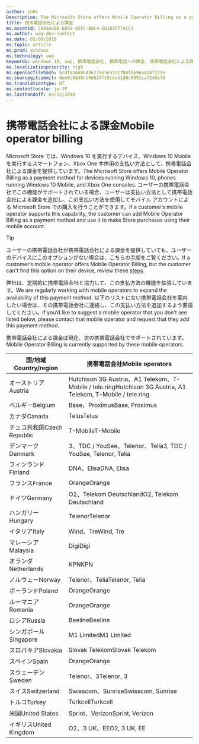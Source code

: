 ```yaml
---
author: jnHs
Description: The Microsoft Store offers Mobile Operator Billing as a payment method for mobile operators who support this capability.
title: 携帯電話会社による課金
ms.assetid: C8A5A4BA-6B39-42FC-B8C4-ED1B7F774CC1
ms.author: wdg-dev-content
ms.date: 03/09/2018
ms.topic: article
ms.prod: windows
ms.technology: uwp
keywords: windows 10, uwp, 携帯電話会社, 携帯電話への課金, 携帯電話会社による課金
ms.localizationpriority: high
ms.openlocfilehash: bcdf8166804b6778e5e513cf04fd696a428f225e
ms.sourcegitcommit: 0ee9c6848cb9d624f15cdab1d0c5991ca7245e70
ms.translationtype: HT
ms.contentlocale: ja-JP
ms.lasthandoff: 03/12/2018
---
```

# <a name="mobile-operator-billing"></a><span data-ttu-id="eb8d3-103">携帯電話会社による課金</span><span class="sxs-lookup"><span data-stu-id="eb8d3-103">Mobile operator billing</span></span>


<span data-ttu-id="eb8d3-104">Microsoft Store では、Windows 10 を実行するデバイス、Windows 10 Mobile を実行するスマートフォン、Xbox One 本体用の支払い方法として、携帯電話会社による課金を提供しています。</span><span class="sxs-lookup"><span data-stu-id="eb8d3-104">The Microsoft Store offers Mobile Operator Billing as a payment method for devices running Windows 10, phones running Windows 10 Mobile, and Xbox One consoles.</span></span> <span data-ttu-id="eb8d3-105">ユーザーの携帯電話会社でこの機能がサポートされている場合、ユーザーは支払い方法として携帯電話会社による課金を追加し、この支払い方法を使用してモバイル アカウントによる Microsoft Store での購入を行うことができます。</span><span class="sxs-lookup"><span data-stu-id="eb8d3-105">If a customer’s mobile operator supports this capability, the customer can add Mobile Operator Billing as a payment method and use it to make Store purchases using their mobile account.</span></span>

> [!TIP]
>  <span data-ttu-id="eb8d3-106">ユーザーの携帯電話会社が携帯電話会社による課金を提供していても、ユーザーのデバイスにこのオプションがない場合は、こちらの[手順](http://go.microsoft.com/fwlink/p/?LinkId=523993)をご覧ください。</span><span class="sxs-lookup"><span data-stu-id="eb8d3-106">If a customer’s mobile operator offers Mobile Operator Billing, but the customer can't find this option on their device, review these [steps](http://go.microsoft.com/fwlink/p/?LinkId=523993).</span></span>

<span data-ttu-id="eb8d3-107">弊社は、定期的に携帯電話会社と協力して、この支払方法の機能を拡張しています。</span><span class="sxs-lookup"><span data-stu-id="eb8d3-107">We are regularly working with mobile operators to expand the availability of this payment method.</span></span> <span data-ttu-id="eb8d3-108">以下のリストにない携帯電話会社を案内したい場合は、その携帯電話会社に連絡し、この支払い方法を追加するよう要請してください。</span><span class="sxs-lookup"><span data-stu-id="eb8d3-108">If you’d like to suggest a mobile operator that you don’t see listed below, please contact that mobile operator and request that they add this payment method.</span></span>

<span data-ttu-id="eb8d3-109">携帯電話会社による課金は現在、次の携帯電話会社でサポートされています。</span><span class="sxs-lookup"><span data-stu-id="eb8d3-109">Mobile Operator Billing is currently supported by these mobile operators.</span></span>

| <span data-ttu-id="eb8d3-110">国/地域</span><span class="sxs-lookup"><span data-stu-id="eb8d3-110">Country/region</span></span>  | <span data-ttu-id="eb8d3-111">携帯電話会社</span><span class="sxs-lookup"><span data-stu-id="eb8d3-111">Mobile operators</span></span>                 |
|-----------------|----------------------------------|
| <span data-ttu-id="eb8d3-112">オーストリア</span><span class="sxs-lookup"><span data-stu-id="eb8d3-112">Austria</span></span>         | <span data-ttu-id="eb8d3-113">Hutchison 3G Austria、A1 Telekom、T-Mobile / tele.ring</span><span class="sxs-lookup"><span data-stu-id="eb8d3-113">Hutchison 3G Austria, A1 Telekom, T-Mobile / tele.ring</span></span>  |
| <span data-ttu-id="eb8d3-114">ベルギー</span><span class="sxs-lookup"><span data-stu-id="eb8d3-114">Belgium</span></span>         | <span data-ttu-id="eb8d3-115">Base、Proximus</span><span class="sxs-lookup"><span data-stu-id="eb8d3-115">Base, Proximus</span></span>                   |
| <span data-ttu-id="eb8d3-116">カナダ</span><span class="sxs-lookup"><span data-stu-id="eb8d3-116">Canada</span></span>          | <span data-ttu-id="eb8d3-117">Telus</span><span class="sxs-lookup"><span data-stu-id="eb8d3-117">Telus</span></span>                            |
| <span data-ttu-id="eb8d3-118">チェコ共和国</span><span class="sxs-lookup"><span data-stu-id="eb8d3-118">Czech Republic</span></span>  | <span data-ttu-id="eb8d3-119">T-Mobile</span><span class="sxs-lookup"><span data-stu-id="eb8d3-119">T-Mobile</span></span>                         |
| <span data-ttu-id="eb8d3-120">デンマーク</span><span class="sxs-lookup"><span data-stu-id="eb8d3-120">Denmark</span></span>         | <span data-ttu-id="eb8d3-121">3、TDC / YouSee、Telenor、Telia</span><span class="sxs-lookup"><span data-stu-id="eb8d3-121">3, TDC / YouSee, Telenor, Telia</span></span>  |
| <span data-ttu-id="eb8d3-122">フィンランド</span><span class="sxs-lookup"><span data-stu-id="eb8d3-122">Finland</span></span>         | <span data-ttu-id="eb8d3-123">DNA、Elisa</span><span class="sxs-lookup"><span data-stu-id="eb8d3-123">DNA, Elisa</span></span>                       |
| <span data-ttu-id="eb8d3-124">フランス</span><span class="sxs-lookup"><span data-stu-id="eb8d3-124">France</span></span>          | <span data-ttu-id="eb8d3-125">Orange</span><span class="sxs-lookup"><span data-stu-id="eb8d3-125">Orange</span></span>                           |
| <span data-ttu-id="eb8d3-126">ドイツ</span><span class="sxs-lookup"><span data-stu-id="eb8d3-126">Germany</span></span>         | <span data-ttu-id="eb8d3-127">O2、Telekom Deutschland</span><span class="sxs-lookup"><span data-stu-id="eb8d3-127">O2, Telekom Deutschland</span></span>          |
| <span data-ttu-id="eb8d3-128">ハンガリー</span><span class="sxs-lookup"><span data-stu-id="eb8d3-128">Hungary</span></span>         | <span data-ttu-id="eb8d3-129">Telenor</span><span class="sxs-lookup"><span data-stu-id="eb8d3-129">Telenor</span></span>                          |
| <span data-ttu-id="eb8d3-130">イタリア</span><span class="sxs-lookup"><span data-stu-id="eb8d3-130">Italy</span></span>           | <span data-ttu-id="eb8d3-131">Wind、Tre</span><span class="sxs-lookup"><span data-stu-id="eb8d3-131">Wind, Tre</span></span>                        |
| <span data-ttu-id="eb8d3-132">マレーシア</span><span class="sxs-lookup"><span data-stu-id="eb8d3-132">Malaysia</span></span>        | <span data-ttu-id="eb8d3-133">Digi</span><span class="sxs-lookup"><span data-stu-id="eb8d3-133">Digi</span></span>                             |
| <span data-ttu-id="eb8d3-134">オランダ</span><span class="sxs-lookup"><span data-stu-id="eb8d3-134">Netherlands</span></span>     | <span data-ttu-id="eb8d3-135">KPN</span><span class="sxs-lookup"><span data-stu-id="eb8d3-135">KPN</span></span>                              |
| <span data-ttu-id="eb8d3-136">ノルウェー</span><span class="sxs-lookup"><span data-stu-id="eb8d3-136">Norway</span></span>          | <span data-ttu-id="eb8d3-137">Telenor、Telia</span><span class="sxs-lookup"><span data-stu-id="eb8d3-137">Telenor, Telia</span></span>                   |
| <span data-ttu-id="eb8d3-138">ポーランド</span><span class="sxs-lookup"><span data-stu-id="eb8d3-138">Poland</span></span>          | <span data-ttu-id="eb8d3-139">Orange</span><span class="sxs-lookup"><span data-stu-id="eb8d3-139">Orange</span></span>                           |
| <span data-ttu-id="eb8d3-140">ルーマニア</span><span class="sxs-lookup"><span data-stu-id="eb8d3-140">Romania</span></span>         | <span data-ttu-id="eb8d3-141">Orange</span><span class="sxs-lookup"><span data-stu-id="eb8d3-141">Orange</span></span>                           |
| <span data-ttu-id="eb8d3-142">ロシア</span><span class="sxs-lookup"><span data-stu-id="eb8d3-142">Russia</span></span>          | <span data-ttu-id="eb8d3-143">Beeline</span><span class="sxs-lookup"><span data-stu-id="eb8d3-143">Beeline</span></span>                          |
| <span data-ttu-id="eb8d3-144">シンガポール</span><span class="sxs-lookup"><span data-stu-id="eb8d3-144">Singapore</span></span>       | <span data-ttu-id="eb8d3-145">M1 Limited</span><span class="sxs-lookup"><span data-stu-id="eb8d3-145">M1 Limited</span></span>                       |
| <span data-ttu-id="eb8d3-146">スロバキア</span><span class="sxs-lookup"><span data-stu-id="eb8d3-146">Slovakia</span></span>        | <span data-ttu-id="eb8d3-147">Slovak Telekom</span><span class="sxs-lookup"><span data-stu-id="eb8d3-147">Slovak Telekom</span></span>                   |
| <span data-ttu-id="eb8d3-148">スペイン</span><span class="sxs-lookup"><span data-stu-id="eb8d3-148">Spain</span></span>           | <span data-ttu-id="eb8d3-149">Orange</span><span class="sxs-lookup"><span data-stu-id="eb8d3-149">Orange</span></span>                           |
| <span data-ttu-id="eb8d3-150">スウェーデン</span><span class="sxs-lookup"><span data-stu-id="eb8d3-150">Sweden</span></span>          | <span data-ttu-id="eb8d3-151">Telenor、3</span><span class="sxs-lookup"><span data-stu-id="eb8d3-151">Telenor, 3</span></span>                       |
| <span data-ttu-id="eb8d3-152">スイス</span><span class="sxs-lookup"><span data-stu-id="eb8d3-152">Switzerland</span></span>     | <span data-ttu-id="eb8d3-153">Swisscom、Sunrise</span><span class="sxs-lookup"><span data-stu-id="eb8d3-153">Swisscom, Sunrise</span></span>                |
| <span data-ttu-id="eb8d3-154">トルコ</span><span class="sxs-lookup"><span data-stu-id="eb8d3-154">Turkey</span></span>          | <span data-ttu-id="eb8d3-155">Turkcell</span><span class="sxs-lookup"><span data-stu-id="eb8d3-155">Turkcell</span></span>                         |
| <span data-ttu-id="eb8d3-156">米国</span><span class="sxs-lookup"><span data-stu-id="eb8d3-156">United States</span></span>   | <span data-ttu-id="eb8d3-157">Sprint、Verizon</span><span class="sxs-lookup"><span data-stu-id="eb8d3-157">Sprint, Verizon</span></span>                  |
| <span data-ttu-id="eb8d3-158">イギリス</span><span class="sxs-lookup"><span data-stu-id="eb8d3-158">United Kingdom</span></span>  | <span data-ttu-id="eb8d3-159">O2、3 UK、EE</span><span class="sxs-lookup"><span data-stu-id="eb8d3-159">O2, 3 UK, EE</span></span>                     |

 



 


 

 




